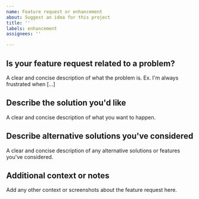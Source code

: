 ```yaml
---
name: Feature request or enhancement
about: Suggest an idea for this project
title: ''
labels: enhancement
assignees: ''

---
```


## Is your feature request related to a problem?
A clear and concise description of what the problem is. Ex. I'm always frustrated when [...]

## Describe the solution you'd like
A clear and concise description of what you want to happen.

## Describe alternative solutions you've considered
A clear and concise description of any alternative solutions or features you've considered.

## Additional context or notes
Add any other context or screenshots about the feature request here.
